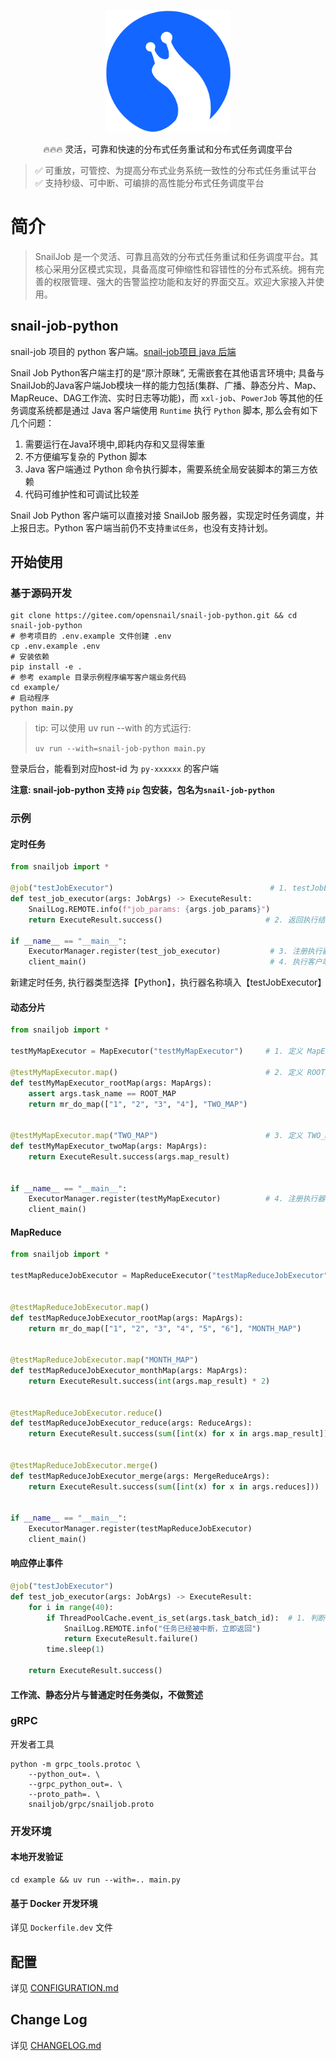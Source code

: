 <p align="center">
  <a href="https://snailjob.opensnail.com">
   <img alt="snail-job-Logo" src="doc/images/favicon.svg" width="200px">
  </a>
</p>

<p align="center">
    🔥🔥🔥 灵活，可靠和快速的分布式任务重试和分布式任务调度平台 <br/>
</p>

<p align="center">

> ✅️ 可重放，可管控、为提高分布式业务系统一致性的分布式任务重试平台 <br/>
> ✅️ 支持秒级、可中断、可编排的高性能分布式任务调度平台
</p>

# 简介

> SnailJob 是一个灵活、可靠且高效的分布式任务重试和任务调度平台。其核心采用分区模式实现，具备高度可伸缩性和容错性的分布式系统。拥有完善的权限管理、强大的告警监控功能和友好的界面交互。欢迎大家接入并使用。

## snail-job-python

snail-job 项目的 python 客户端。[snail-job项目 java 后端](https://gitee.com/aizuda/snail-job)

Snail Job Python客户端主打的是“原汁原昧”, 无需嵌套在其他语言环境中; 具备与SnailJob的Java客户端Job模块一样的能力包括(集群、广播、静态分片、Map、MapReuce、DAG工作流、实时日志等功能)，而 `xxl-job`、`PowerJob` 等其他的任务调度系统都是通过 Java 客户端使用 `Runtime` 执行 `Python` 脚本, 那么会有如下几个问题：

1. 需要运行在Java环境中,即耗内存和又显得笨重
2. 不方便编写复杂的 Python 脚本
3. Java 客户端通过 Python 命令执行脚本，需要系统全局安装脚本的第三方依赖
4. 代码可维护性和可调试比较差

Snail Job Python 客户端可以直接对接 SnailJob 服务器，实现定时任务调度，并上报日志。Python 客户端当前仍不支持`重试任务`，也没有支持计划。

## 开始使用

### 基于源码开发

```shell
git clone https://gitee.com/opensnail/snail-job-python.git && cd snail-job-python
# 参考项目的 .env.example 文件创建 .env
cp .env.example .env
# 安装依赖
pip install -e .
# 参考 example 目录示例程序编写客户端业务代码
cd example/
# 启动程序
python main.py
```

> tip: 可以使用 uv run --with 的方式运行:
>
> `uv run --with=snail-job-python main.py`

登录后台，能看到对应host-id 为 `py-xxxxxx` 的客户端

**注意: snail-job-python 支持 `pip` 包安装，包名为`snail-job-python`**

### 示例

#### 定时任务

```python
from snailjob import *

@job("testJobExecutor")                                   # 1. testJobExecutor 为执行器名称
def test_job_executor(args: JobArgs) -> ExecuteResult:
    SnailLog.REMOTE.info(f"job_params: {args.job_params}")
    return ExecuteResult.success()                       # 2. 返回执行结果

if __name__ == "__main__":
    ExecutorManager.register(test_job_executor)           # 3. 注册执行器
    client_main()                                         # 4. 执行客户端主函数
```

新建定时任务, 执行器类型选择【Python】，执行器名称填入【testJobExecutor】

#### 动态分片

```python
from snailjob import *

testMyMapExecutor = MapExecutor("testMyMapExecutor")     # 1. 定义 MapExecutor 变量

@testMyMapExecutor.map()                                 # 2. 定义 ROOT_MAP 阶段任务
def testMyMapExecutor_rootMap(args: MapArgs):
    assert args.task_name == ROOT_MAP
    return mr_do_map(["1", "2", "3", "4"], "TWO_MAP")


@testMyMapExecutor.map("TWO_MAP")                        # 3. 定义 TWO_MAP 阶段任务
def testMyMapExecutor_twoMap(args: MapArgs):
    return ExecuteResult.success(args.map_result)


if __name__ == "__main__":
    ExecutorManager.register(testMyMapExecutor)          # 4. 注册执行器
    client_main()     
```

#### MapReduce

```python
from snailjob import *

testMapReduceJobExecutor = MapReduceExecutor("testMapReduceJobExecutor")  # 1. 定义 MapReduceExecutor 变量


@testMapReduceJobExecutor.map()                                           # 2. 定义 ROOT_MAP 阶段任务
def testMapReduceJobExecutor_rootMap(args: MapArgs):
    return mr_do_map(["1", "2", "3", "4", "5", "6"], "MONTH_MAP")         # 3. 上报分片信息


@testMapReduceJobExecutor.map("MONTH_MAP")                                # 4. 定义 ROOT_MAP 阶段任务
def testMapReduceJobExecutor_monthMap(args: MapArgs):
    return ExecuteResult.success(int(args.map_result) * 2)


@testMapReduceJobExecutor.reduce()                                        # 5. 定义 reduce 阶段任务
def testMapReduceJobExecutor_reduce(args: ReduceArgs):
    return ExecuteResult.success(sum([int(x) for x in args.map_result]))


@testMapReduceJobExecutor.merge()                                         # 6. 定义 merge 阶段任务
def testMapReduceJobExecutor_merge(args: MergeReduceArgs):
    return ExecuteResult.success(sum([int(x) for x in args.reduces]))


if __name__ == "__main__":
    ExecutorManager.register(testMapReduceJobExecutor)                    # 7. 注册执行器
    client_main()   
```

#### 响应停止事件

```python
@job("testJobExecutor")
def test_job_executor(args: JobArgs) -> ExecuteResult:
    for i in range(40):
        if ThreadPoolCache.event_is_set(args.task_batch_id):  # 1. 判断当前任务批次是否被终止
            SnailLog.REMOTE.info("任务已经被中断，立即返回")
            return ExecuteResult.failure()
        time.sleep(1)

    return ExecuteResult.success()
```

#### 工作流、静态分片与普通定时任务类似，不做赘述

### gRPC

开发者工具

```shell
python -m grpc_tools.protoc \
    --python_out=. \
    --grpc_python_out=. \
    --proto_path=. \
    snailjob/grpc/snailjob.proto
```

### 开发环境

#### 本地开发验证

```shell
cd example && uv run --with=.. main.py
```

#### 基于 Docker 开发环境

详见 `Dockerfile.dev` 文件

## 配置

详见 [CONFIGURATION.md](CONFIGURATION.md)

## Change Log

详见 [CHANGELOG.md](CHANGELOG.md)
